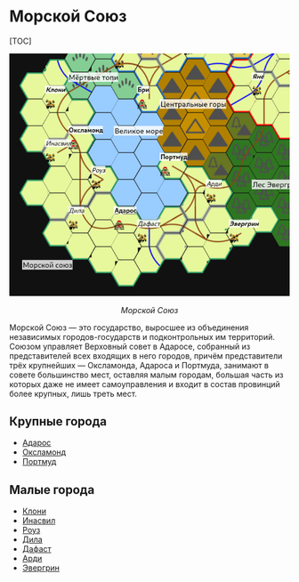 # Морской Союз

[TOC]

![Карта Морского Союза](sea-union.png)

*<center>Морской Союз</center>*

Морской Союз — это государство, выросшее из объединения независимых городов-государств и подконтрольных им территорий. Союзом управляет Верховный совет в Адаросе, собранный из представителей всех входящих в него городов, причём представители трёх крупнейших — Оксламонда, Адароса и Портмуда, занимают в совете большинство мест, оставляя малым городам, большая часть из которых даже не имеет самоуправления и входит в состав провинций более крупных, лишь треть мест.

## Крупные города

* [Адарос](adaros)
* [Оксламонд](oxlamond)
* [Портмуд](portmud)

##  Малые города

* [Клони]()
* [Инасвил]()
* [Роуз]()
* [Дила]()
* [Дафаст]()
* [Арди]()
* [Эвергрин]()
